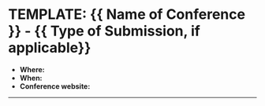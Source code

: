 # TEMPLATE: {{ Name of Conference }} - {{ Type of Submission, if applicable}}

- **Where:** <!-- Location of the conference -->
- **When:** <!-- Time and date the conference will be held -->
- **Conference website:** <!-- Link to the conference website -->

---

<!--
Please provide details of the submission here. At minimum, this
should be a session title and abstract. Other conferences may
have more in depth submission forms, in which case, please
provide the inputs in the following format:

## Input Field, e.g., Abstract

_Additional information for the input, e.g., word count._

Your answer...
-->
